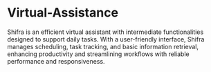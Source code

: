 # Virtual-Assistance
Shifra is an efficient virtual assistant with intermediate functionalities designed to support daily tasks. With a user-friendly interface, Shifra manages scheduling, task tracking, and basic information retrieval, enhancing productivity and streamlining workflows with reliable performance and responsiveness.
